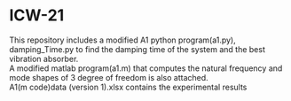 # ICW-21
This repository includes a modified A1 python program(a1.py), damping_Time.py to find the damping time of the system and the best vibration absorber.<br>
A modified matlab program(a1.m) that computes the natural frequency and mode shapes of 3 degree of freedom is also attached.<br>
A1(m code)data (version 1).xlsx contains the experimental results